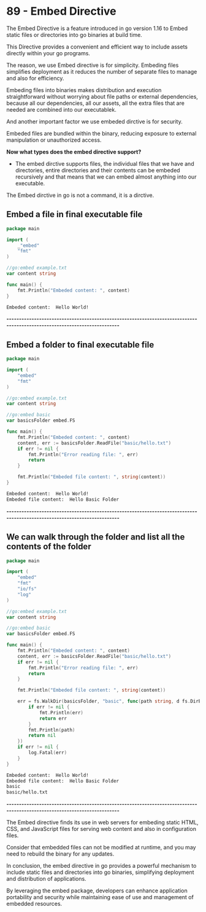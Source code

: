 # 89 - Embed Directive
The Embed Directive is a feature introduced in go version 1.16 to Embed static files or directories into go binaries at build time.

This Directive provides a convenient and efficient way to include assets directly within your go programs.

The reason, we use Embed directive is for simplicity. Embeding files simplifies deployment as it reduces the number of separate files to manage and also for efficiency.

Embeding files into binaries makes distribution and execution straightforward without worrying about file paths or external dependencies, because all our dependencies, all our assets, all the extra files that are needed are combined into our executablek.

And another important factor we use embeded dirctive is for security.

Embeded files are bundled within the binary, reducing exposure to external manipulation or unauthorized access.

**Now what types does the embed directive support?**
- The embed dirctive supports files, the individual files that we have and directories, entire directories and their contents can be embeded recursively and that means that we can embed almost anything into our executable.

The Embed dirctive in go is not a command, it is a dirctive.

## Embed a file in final executable file
```go
package main

import (
	_"embed"
	"fmt"
)

//go:embed example.txt
var content string

func main() {
	fmt.Println("Embeded content: ", content)
}
```
```bash
Embeded content:  Hello World!
```

**-------------------------------------------------------------------------------------------------------------------------**

## Embed a folder to final executable file
```go
package main

import (
	"embed"
	"fmt"
)

//go:embed example.txt
var content string

//go:embed basic
var basicsFolder embed.FS

func main() {
	fmt.Println("Embeded content: ", content)
	content, err := basicsFolder.ReadFile("basic/hello.txt")
	if err != nil {
		fmt.Println("Error reading file: ", err)
		return
	}

	fmt.Println("Embeded file content: ", string(content))
}
```
```bash
Embeded content:  Hello World!
Embeded file content:  Hello Basic Folder
```

**-------------------------------------------------------------------------------------------------------------------------**

## We can walk through the folder and list all the contents of the folder
```go
package main

import (
	"embed"
	"fmt"
	"io/fs"
	"log"
)

//go:embed example.txt
var content string

//go:embed basic
var basicsFolder embed.FS

func main() {
	fmt.Println("Embeded content: ", content)
	content, err := basicsFolder.ReadFile("basic/hello.txt")
	if err != nil {
		fmt.Println("Error reading file: ", err)
		return
	}

	fmt.Println("Embeded file content: ", string(content))

	err = fs.WalkDir(basicsFolder, "basic", func(path string, d fs.DirEntry, err error) error{
		if err != nil {
			fmt.Println(err)
			return err
		}
		fmt.Println(path)
		return nil
	})
	if err != nil {
		log.Fatal(err)
	}
}
```
```bash
Embeded content:  Hello World!
Embeded file content:  Hello Basic Folder
basic
basic/hello.txt
```

**-------------------------------------------------------------------------------------------------------------------------**

The Embed directive finds its use in web servers for embeding static HTML, CSS, and JavaScript files for serving web content and also in configuration files.

Consider that embedded files can not be modified at runtime, and you may need to rebuild the binary for any updates.

In conclusion, the embed directive in go provides a powerful mechanism to include static files and directories into go binaries, simplifying deployment and distribution of applications.

By leveraging the embed package, developers can enhance application portability and security while maintaining ease of use and management of embedded resources.